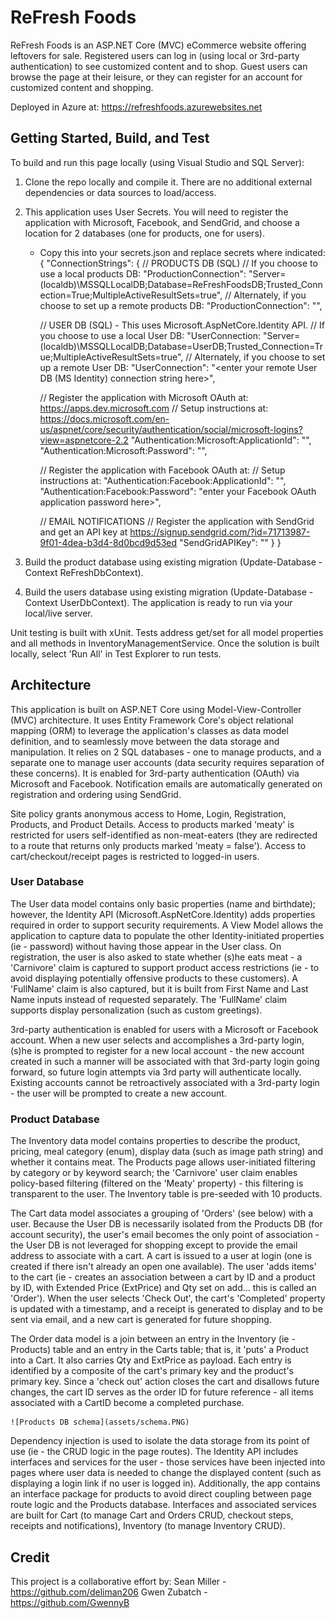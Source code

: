 # ReFresh Foods 
ReFresh Foods is an ASP.NET Core (MVC) eCommerce website offering leftovers for sale. Registered users can log in (using local or 3rd-party authentication) to see customized content and to shop. Guest users can browse the page at their leisure, or they can register for an account for customized content and shopping.

Deployed in Azure at: https://refreshfoods.azurewebsites.net

## Getting Started, Build, and Test
To build and run this page locally (using Visual Studio and SQL Server):
1. Clone the repo locally and compile it. There are no additional external dependencies or data sources to load/access.
2. This application uses User Secrets. You will need to register the application with Microsoft, Facebook, and SendGrid, and choose a location for 2 databases (one for products, one for users).
    - Copy this into your secrets.json and replace secrets where indicated:
    {
      "ConnectionStrings": {
        // PRODUCTS DB (SQL)
        // If you choose to use a local products DB:
        "ProductionConnection": "Server=(localdb)\\MSSQLLocalDB;Database=ReFreshFoodsDB;Trusted_Connection=True;MultipleActiveResultSets=true",
        // Alternately, if you choose to set up a remote products DB:
        "ProductionConnection": "<enter your remote products DB connection string here>",

        // USER DB (SQL) - This uses Microsoft.AspNetCore.Identity API.
        // If you choose to use a local User DB:
        "UserConnection: "Server=(localdb)\\MSSQLLocalDB;Database=UserDB;Trusted_Connection=True;MultipleActiveResultSets=true",
        // Alternately, if you choose to set up a remote User DB:
        "UserConnection": "<enter your remote User DB (MS Identity) connection string here>",

        // Register the application with Microsoft OAuth at: https://apps.dev.microsoft.com
        // Setup instructions at: https://docs.microsoft.com/en-us/aspnet/core/security/authentication/social/microsoft-logins?view=aspnetcore-2.2
        "Authentication:Microsoft:ApplicationId": "<enter your Microsoft OAuth application ID here>",
        "Authentication:Microsoft:Password": "<enter your Microsoft OAuth application password here>",

        // Register the application with Facebook OAuth at: 
        // Setup instructions at: 
        "Authentication:Facebook:ApplicationId": "<enter your Facebook OAuth application ID here>",
        "Authentication:Facebook:Password": "enter your Facebook OAuth application password here>",

        // EMAIL NOTIFICATIONS
        // Register the application with SendGrid and get an API key at https://signup.sendgrid.com/?id=71713987-9f01-4dea-b3d4-8d0bcd9d53ed
        "SendGridAPIKey": "<enter your SendGrid API key here>"
      }
    }  

3. Build the product database using existing migration (Update-Database -Context ReFreshDbContext).
4. Build the users database using existing migration (Update-Database -Context UserDbContext).
The application is ready to run via your local/live server.  

Unit testing is built with xUnit. Tests address get/set for all model properties and all methods in InventoryManagementService. Once the solution is built locally, select 'Run All' in Test Explorer to run tests.

## Architecture
This application is built on ASP.NET Core using Model-View-Controller (MVC) architecture. It uses Entity Framework Core's object relational mapping (ORM) to leverage the application's classes as data model definition, and to seamlessly move between the data storage and manipulation.  It relies on 2 SQL databases - one to manage products, and a separate one to manage user accounts (data security requires separation of these concerns).  It is enabled for 3rd-party authentication (OAuth) via Microsoft and Facebook.  Notification emails are automatically generated on registration and ordering using SendGrid.

Site policy grants anonymous access to Home, Login, Registration, Products, and Product Details. Access to products marked 'meaty' is restricted for users self-identified as non-meat-eaters (they are redirected to a route that returns only products marked 'meaty = false'). Access to cart/checkout/receipt pages is restricted to logged-in users.

### User Database
The User data model contains only basic properties (name and birthdate); however, the Identity API (Microsoft.AspNetCore.Identity) adds properties required in order to support security requirements. A View Model allows the application to capture data to populate the other Identity-initiated properties (ie - password) without having those appear in the User class. On registration, the user is also asked to state whether (s)he eats meat - a 'Carnivore' claim is captured to support product access restrictions (ie - to avoid displaying potentially offensive products to these customers). A 'FullName' claim is also captured, but it is built from First Name and Last Name inputs instead of requested separately. The 'FullName' claim supports display personalization (such as custom greetings).  

3rd-party authentication is enabled for users with a Microsoft or Facebook account. When a new user selects and accomplishes a 3rd-party login, (s)he is prompted to register for a new local account - the new account created in such a manner will be associated with that 3rd-party login going forward, so future login attempts via 3rd party will authenticate locally. Existing accounts cannot be retroactively associated with a 3rd-party login - the user will be prompted to create a new account.

### Product Database
The Inventory data model contains properties to describe the product, pricing, meal category (enum), display data (such as image path string) and whether it contains meat. The Products page allows user-initiated filtering by category or by keyword search; the 'Carnivore' user claim enables policy-based filtering (filtered on the 'Meaty' property) - this filtering is transparent to the user.  The Inventory table is pre-seeded with 10 products.

The Cart data model associates a grouping of 'Orders' (see below) with a user.  Because the User DB is necessarily isolated from the Products DB (for account security), the user's email becomes the only point of association - the User DB is not leveraged for shopping except to provide the email address to associate with a cart.  A cart is issued to a user at login (one is created if there isn't already an open one available). The user 'adds items' to the cart (ie - creates an association between a cart by ID and a product by ID, with Extended Price (ExtPrice) and Qty set on add... this is called an 'Order'). When the user selects 'Check Out', the cart's 'Completed' property is updated with a timestamp, and a receipt is generated to display and to be sent via email, and a new cart is generated for future shopping.

The Order data model is a join between an entry in the Inventory (ie - Products) table and an entry in the Carts table; that is, it 'puts' a Product into a Cart. It also carries Qty and ExtPrice as payload. Each entry is identified by a composite of the cart's primary key and the product's primary key. Since a 'check out' action closes the cart and disallows future changes, the cart ID serves as the order ID for future reference - all items associated with a CartID become a completed purchase.  

    ![Products DB schema](assets/schema.PNG)  

Dependency injection is used to isolate the data storage from its point of use (ie - the CRUD logic in the page routes). The Identity API includes interfaces and services for the user - those services have been injected into pages where user data is needed to change the displayed content (such as displaying a login link if no user is logged in). Additionally, the app contains an interface package for products to avoid direct coupling between page route logic and the Products database. Interfaces and associated services are built for Cart (to manage Cart and Orders CRUD, checkout steps, receipts and notifications), Inventory (to manage Inventory CRUD).

## Credit
This project is a collaborative effort by:
  Sean Miller - https://github.com/deliman206
  Gwen Zubatch - https://github.com/GwennyB